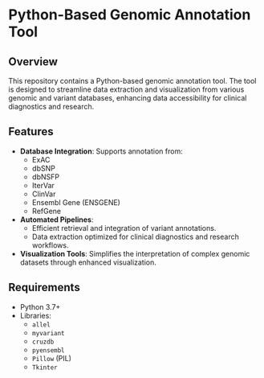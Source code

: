 # Python-Based Genomic Annotation Tool

## Overview
This repository contains a Python-based genomic annotation tool. The tool is designed to streamline data extraction and visualization from various genomic and variant databases, enhancing data accessibility for clinical diagnostics and research.

## Features
- **Database Integration**: Supports annotation from:
  - ExAC
  - dbSNP
  - dbNSFP
  - IterVar
  - ClinVar
  - Ensembl Gene (ENSGENE)
  - RefGene
- **Automated Pipelines**:
  - Efficient retrieval and integration of variant annotations.
  - Data extraction optimized for clinical diagnostics and research workflows.
- **Visualization Tools**: Simplifies the interpretation of complex genomic datasets through enhanced visualization.

## Requirements
- Python 3.7+
- Libraries:
  - `allel`
  - `myvariant`
  - `cruzdb`
  - `pyensembl`
  - `Pillow` (PIL)
  - `Tkinter`



